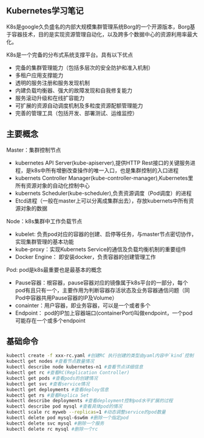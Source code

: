 ## Kubernetes学习笔记

K8s是google久负盛名的内部大规模集群管理系统Borg的一个开源版本，Borg基于容器技术，目的是实现资源管理自动化，以及跨多个数据中心的资源利用率最大化。

K8s是一个完备的分布式系统支撑平台。具有以下优点
- 完备的集群管理能力（包括多层次的安全防护和准入机制）
- 多租户应用支撑能力
- 透明的服务注册和服务发现机制
- 内建负载均衡器、强大的故障发现和自我修复能力
- 服务滚动升级和在线扩容能力
- 可扩展的资源自动调度机制及多粒度资源配额管理能力
- 完善的管理工具（包括开发、部署测试、运维监控）

## 主要概念

Master：集群控制节点
- kubernetes API Server(kube-apiserver),提供HTTP Rest接口的关键服务进程，是k8s中所有增删改查操作的唯一入口，也是集群控制的入口进程
- kubernets Controller Manager(kube-controller-manager),Kubernetes里所有资源对象的自动化控制中心
- kubernets Scheduler(kube-scheduler),负责资源调度（Pod调度）的进程
- Etcd进程（一般在master上可以分离成集群出去），存放kubernets中所有资源对象的数据

Node：k8s集群中工作负载节点
- kubelet: 负责pod对应的容器的创建、启停等任务，与master节点密切协作，实现集群管理的基本功能
- kube-proxy：实现Kubernets Service的通信及负载均衡机制的重要组件
- Docker Engine： 即安装docker，负责容器的创建管理工作

Pod: pod是k8s最重要也是最基本的概念
- Pause容器：根容器，pause容器对应的镜像属于k8s平台的一部分，每个pod有且只有一个，主要作用为判断容器存活状态及业务容器通信问题（同Pod中容器共用Pause容器的IP及Volume）
- conainter：用户容器，即业务容器，可以是一个或者多个
- Endpoint： pod的IP加上容器端口(containerPort)叫做endpoint，一个pod可能存在一个或多个endpoint

## 基础命令
``` bash
kubectl create -f xxx-rc.yaml #创建RC 执行创建的类型由yaml内容中`kind`控制
kubectl get nodes #查看节点数量情况
kubectl describe node kubernetes-n1 #查看节点详细信息
kubectl get rc #查看RC(Replication Controller)
kubectl get pods #查看pods的创建情况
kubectl get svc #查看service情况
kubectl get deployments #查看deploy信息
kubectl get rs #查看Replica Set
kubectl describe deployments #查看deployment控制pod水平扩展的过程
kubectl describe pod mysql #查看具体pod的情况
kubectl scale rc myweb --replicas=1 #动态调整service的pod数量
kubectl delete pod mysql-6sw6m #删除一个指定pod
kubectl delete svc mysql #删除一个服务
kubectl delete rc mysql #删除一个rc
```

